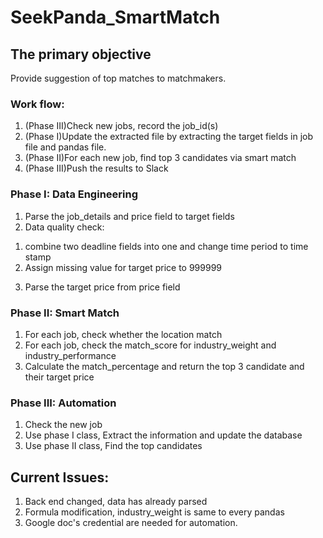 # SeekPanda_SmartMatch

## The primary objective
Provide suggestion of top matches to matchmakers.

### Work flow:
1. (Phase III)Check new jobs, record the job_id(s)
2. (Phase I)Update the extracted file by extracting the target fields in job file and pandas file.
3. (Phase II)For each new job, find top 3 candidates via smart match
4. (Phase III)Push the results to Slack

### Phase I: Data Engineering
1. Parse the job_details and price field to target fields
2. Data quality check:
  1) combine two deadline fields into one and change time period to time stamp
  2) Assign missing value for target price to 999999
3. Parse the target price from price field

### Phase II: Smart Match
1. For each job, check whether the location match
2. For each job, check the match_score for industry_weight and industry_performance
3. Calculate the match_percentage and return the top 3 candidate and their target price

### Phase III: Automation
1. Check the new job
2. Use phase I class, Extract the information and update the database
3. Use phase II class, Find the top candidates

## Current Issues:
1. Back end changed, data has already parsed
2. Formula modification, industry_weight is same to every pandas
3. Google doc's credential are needed for automation. 
